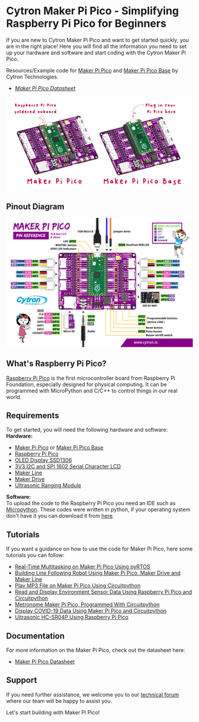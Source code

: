# Cytron Maker Pi Pico - Simplifying Raspberry Pi Pico for Beginners
If you are new to Cytron Maker Pi Pico and want to get started quickly, you are in the right place! Here you will find all the information you need to set up your hardware and software and start coding with the Cytron Maker Pi Pico.

Resources/Example code for [Maker Pi Pico](https://www.cytron.io/p-maker-pi-pico) and [Maker Pi Pico Base](https://www.cytron.io/p-maker-pi-pico-nb) by Cytron Technologies.
- [*Maker Pi Pico Datasheet*](https://docs.google.com/document/d/1JoHsZk5IipQPCLXWbZYpDKjGlnkyACOJ1taUrKVsRg8/edit?usp=sharing)

![Image of Maker Pi Pico](https://github.com/CytronTechnologies/MAKER-PI-PICO/blob/main/icon.png)

## Pinout Diagram
![Image of Maker Pi Pico Pinout Diagram](https://github.com/CytronTechnologies/MAKER-PI-PICO/blob/main/MakerPiPico-Pinout.png)

## What's Raspberry Pi Pico?  
[Raspberry Pi Pico](https://www.raspberrypi.org/documentation/pico/getting-started/) is the first microcontroller board from Raspberry Pi Foundation, especially designed for physical computing. It can be programmed with MicroPython and C/C++ to control things in our real world.  

## Requirements  
To get started, you will need the following hardware and software:  
**Hardware:**  
* [Maker Pi Pico](https://www.cytron.io/p-maker-pi-pico) or [Maker Pi Pico Base](https://www.cytron.io/p-maker-pi-pico-nb)  
* [Raspberry Pi Pico](https://www.raspberrypi.org/documentation/pico/getting-started/)  
* [OLED Display SSD1306](https://my.cytron.io/p-oled-i2c-0.96inch-128x64-blue-display)  
* [3V3 I2C and SPI 1602 Serial Character LCD](https://my.cytron.io/p-3v3-i2c-and-spi-1602-serial-character-lcd)  
* [Maker Line](www.cytron.io/p-maker-line-simplifying-line-sensor-for-beginner)  
* [Maker Drive](https://cytron.io/p-maker-drive-simplifying-h-bridge-motor-driver-for-beginner?r=1)  
* [Ultrasonic Ranging Module](https://cytron.io/p-3v-5.5v-ultrasonic-ranging-module)  

**Software:**  
To upload the code to the Raspberry Pi Pico you need an IDE such as [Micropython](https://micropython.org/download/).
These codes were written in python, if your operating system don't have it you can download it from [here](https://www.python.org/downloads/).

## Tutorials  
If you want a guidance on how to use the code for Maker Pi Pico, here some tutorials you can follow:
* [Real-Time Multitasking on Maker Pi Pico Using pyRTOS](https://cytron.io/tutorial/real-time-multitasking-on-maker-pi-pico-using-pyrtos)  
* [Building Line Following Robot Using Maker Pi Pico, Maker Drive and Maker Line](https://cytron.io/tutorial/building-line-following-robot-using-maker-pi-pico-maker-drive-and-maker-line)  
* [Play MP3 File on Maker Pi Pico Using Circuitpython](https://cytron.io/tutorial/play-mp3-file-on-maker-pi-pico-using-circuitpython)  
* [Read and Display Environment Sensor Data Using Raspberry Pi Pico and Circuitpython](https://cytron.io/tutorial/read-and-display-environment-sensor-data-using-raspberry-pi-pico-and-circuitpython)  
* [Metronome Maker Pi Pico, Programmed With Circuitpython](https://cytron.io/tutorial/metronome-maker-pi-pico-programmed-with-circuitpython)  
* [Display COVID-19 Data Using Maker Pi Pico and Circuitpython](https://cytron.io/tutorial/display-covid-19-data-using-maker-pi-pico-and-circuitpython)  
* [Ultrasonic HC-SR04P Using Raspberry Pi Pico](https://cytron.io/tutorial/ultrasonic-hc-sr04p-using-raspberry-pi-pico)  

## Documentation  
For more information on the Maker Pi Pico, check out the datasheet here:
* [Maker Pi Pico Datasheet](https://docs.google.com/document/d/1JoHsZk5IipQPCLXWbZYpDKjGlnkyACOJ1taUrKVsRg8/edit)  

## Support
If you need further assistance, we welcome you to our [technical forum](http://forum.cytron.io) where our team will be happy to assist you.  

Let's start building with Maker Pi Pico!

